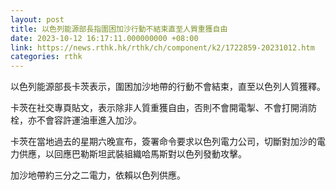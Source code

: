 ```yaml
---
layout: post
title: 以色列能源部長指圍困加沙行動不結束直至人質重獲自由
date: 2023-10-12 16:17:11.000000000 +08:00
link: https://news.rthk.hk/rthk/ch/component/k2/1722859-20231012.htm
categories: rthk
---
```


以色列能源部長卡茨表示，圍困加沙地帶的行動不會結束，直至以色列人質獲釋。

卡茨在社交專頁貼文，表示除非人質重獲自由，否則不會開電掣、不會打開消防栓，亦不會容許運油車進入加沙。

卡茨在當地過去的星期六晚宣布，簽署命令要求以色列電力公司，切斷對加沙的電力供應，以回應巴勒斯坦武裝組織哈馬斯對以色列發動攻擊。

加沙地帶約三分之二電力，依賴以色列供應。
